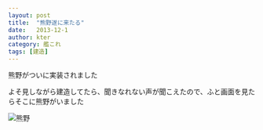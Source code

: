 ```yaml
---
layout: post
title:  "熊野遂に来たる"
date:   2013-12-1
author: kter
category: 艦これ
tags: [建造]
---
```

熊野がついに実装されました

よそ見しながら建造してたら、聞きなれない声が聞こえたので、ふと画面を見たらそこに熊野がいました

![熊野](http://img.kter.jp/kancolle-123.png)

